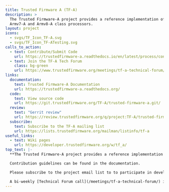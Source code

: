 ```yaml
---
title: Trusted Firmware A (TF-A)
description: >
  The Trusted Firmware-A project provides a reference implementation of secure world software for
  Armv7-A and Armv8-A class processors.
layout: project
icons:
  - svgs/TF_Icon_TF-A.svg
  - svgs/TF_Icon_TF-ATesting.svg
calls_to_action:
  - text: Contribute/Submit Code
    url: https://trustedfirmware-a.readthedocs.io/en/latest/process/contributing.html
  - text: Join the TF-A Tech Forum
    class: bg-green
    url: https://www.trustedfirmware.org/meetings/tf-a-technical-forum/
links:
  documentation:
    text: Trusted Firmware-A Documentation
    url: https://trustedfirmware-a.readthedocs.org/
  code:
    text: View source code
    url: https://git.trustedfirmware.org/TF-A/trusted-firmware-a.git/
  review:
    text: "Gerrit review"
    url: https://review.trustedfirmware.org/q/project:TF-A/trusted-firmware-a
  subscribe:
    text: Subscribe to the TF-A mailing list
    url: https://lists.trustedfirmware.org/mailman/listinfo/tf-a    
useful_links:
  - text: Wiki pages
    url: https://developer.trustedfirmware.org/w/tf_a/
top_text: |-
  **The Trusted Firmware-A project provides a reference implementation of secure world software for Armv7-A and Armv8-A class processors.**

  Contribution guidelines can be found in the documentation.

  Please subscribe to the project email list to to participate in development discussions.

  A bi-weekly [Technical Forum call](/meetings/tf-a-technical-forum/) is held to discuss technical subjects.
---
```

